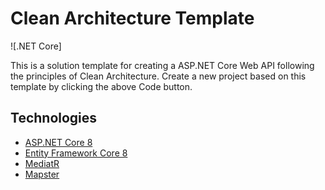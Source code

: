 ﻿ # Clean Architecture Template
![.NET Core]

This is a solution template for creating a ASP.NET Core Web API following the principles of Clean Architecture. Create a new project based on this template by clicking the above Code button. 

## Technologies
* [ASP.NET Core 8](https://docs.microsoft.com/en-us/aspnet/core/introduction-to-aspnet-core?view=aspnetcore-8.0)
* [Entity Framework Core 8](https://docs.microsoft.com/en-us/ef/core/)
* [MediatR](https://github.com/jbogard/MediatR)
* [Mapster](https://github.com/MapsterMapper/Mapster)
